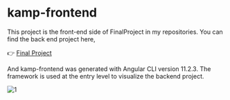 # kamp-frontend
This project is the front-end side of FinalProject in my repositories. You can find the back end project here,

:point_right:  [Final Project](https://github.com/senozanAleyna/FinalProject)

And kamp-frontend was generated with Angular CLI version 11.2.3. 
The framework is used at the entry level to visualize the backend project.


![1](https://user-images.githubusercontent.com/91387768/136709500-1325ba99-8447-4162-b9a7-870f2047f29a.png)
